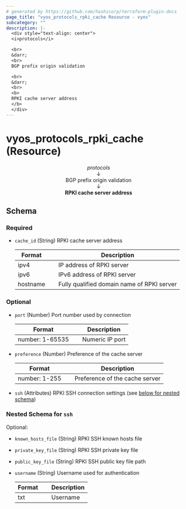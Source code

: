 ```yaml
---
# generated by https://github.com/hashicorp/terraform-plugin-docs
page_title: "vyos_protocols_rpki_cache Resource - vyos"
subcategory: ""
description: |-
  <div style="text-align: center">
  <i>protocols</i>

  <br>
  &darr;
  <br>
  BGP prefix origin validation

  <br>
  &darr;
  <br>
  <b>
  RPKI cache server address
  </b>
  </div>
---
```


# vyos_protocols_rpki_cache (Resource)

<div style="text-align: center">
<i>protocols</i>

<br>
&darr;
<br>
BGP prefix origin validation

<br>
&darr;
<br>
<b>
RPKI cache server address
</b>
</div>



<!-- schema generated by tfplugindocs -->
## Schema

### Required

- `cache_id` (String) RPKI cache server address

    |  Format &emsp; | Description  |
    |----------|---------------|
    |  ipv4  &emsp; |  IP address of RPKI server  |
    |  ipv6  &emsp; |  IPv6 address of RPKI server  |
    |  hostname  &emsp; |  Fully qualified domain name of RPKI server  |

### Optional

- `port` (Number) Port number used by connection

    |  Format &emsp; | Description  |
    |----------|---------------|
    |  number: 1-65535  &emsp; |  Numeric IP port  |
- `preference` (Number) Preference of the cache server

    |  Format &emsp; | Description  |
    |----------|---------------|
    |  number: 1-255  &emsp; |  Preference of the cache server  |
- `ssh` (Attributes) RPKI SSH connection settings (see [below for nested schema](#nestedatt--ssh))

<a id="nestedatt--ssh"></a>
### Nested Schema for `ssh`

Optional:

- `known_hosts_file` (String) RPKI SSH known hosts file
- `private_key_file` (String) RPKI SSH private key file
- `public_key_file` (String) RPKI SSH public key file path
- `username` (String) Username used for authentication

    |  Format &emsp; | Description  |
    |----------|---------------|
    |  txt  &emsp; |  Username  |
